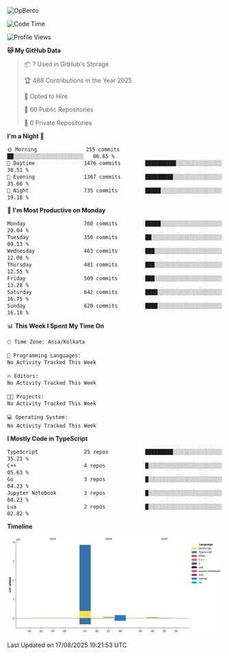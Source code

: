 ![OpBento](https://firebasestorage.googleapis.com/v0/b/smartkaksha-fe32c.appspot.com/o/opbento%2Fparthkapoor-dev3db8f.png?alt=media)

<!--START_SECTION:waka-->
![Code Time](http://img.shields.io/badge/Code%20Time-0%20secs-blue)

![Profile Views](http://img.shields.io/badge/Profile%20Views-0-blue)

**🐱 My GitHub Data** 

> 📦 ? Used in GitHub's Storage 
 > 
> 🏆 488 Contributions in the Year 2025
 > 
> 💼 Opted to Hire
 > 
> 📜 60 Public Repositories 
 > 
> 🔑 0 Private Repositories 
 > 
**I'm a Night 🦉** 

```text
🌞 Morning                255 commits         ██░░░░░░░░░░░░░░░░░░░░░░░   06.65 % 
🌆 Daytime                1476 commits        ██████████░░░░░░░░░░░░░░░   38.51 % 
🌃 Evening                1367 commits        █████████░░░░░░░░░░░░░░░░   35.66 % 
🌙 Night                  735 commits         █████░░░░░░░░░░░░░░░░░░░░   19.18 % 
```
📅 **I'm Most Productive on Monday** 

```text
Monday                   768 commits         █████░░░░░░░░░░░░░░░░░░░░   20.04 % 
Tuesday                  350 commits         ██░░░░░░░░░░░░░░░░░░░░░░░   09.13 % 
Wednesday                463 commits         ███░░░░░░░░░░░░░░░░░░░░░░   12.08 % 
Thursday                 481 commits         ███░░░░░░░░░░░░░░░░░░░░░░   12.55 % 
Friday                   509 commits         ███░░░░░░░░░░░░░░░░░░░░░░   13.28 % 
Saturday                 642 commits         ████░░░░░░░░░░░░░░░░░░░░░   16.75 % 
Sunday                   620 commits         ████░░░░░░░░░░░░░░░░░░░░░   16.18 % 
```


📊 **This Week I Spent My Time On** 

```text
🕑︎ Time Zone: Asia/Kolkata

💬 Programming Languages: 
No Activity Tracked This Week

🔥 Editors: 
No Activity Tracked This Week

🐱‍💻 Projects: 
No Activity Tracked This Week

💻 Operating System: 
No Activity Tracked This Week
```

**I Mostly Code in TypeScript** 

```text
TypeScript               25 repos            █████████░░░░░░░░░░░░░░░░   35.21 % 
C++                      4 repos             █░░░░░░░░░░░░░░░░░░░░░░░░   05.63 % 
Go                       3 repos             █░░░░░░░░░░░░░░░░░░░░░░░░   04.23 % 
Jupyter Notebook         3 repos             █░░░░░░░░░░░░░░░░░░░░░░░░   04.23 % 
Lua                      2 repos             █░░░░░░░░░░░░░░░░░░░░░░░░   02.82 % 
```



**Timeline**

![Lines of Code chart](https://raw.githubusercontent.com/ParthKapoor-dev/ParthKapoor-dev/main/assets/bar_graph.png)


 Last Updated on 17/08/2025 19:21:53 UTC
<!--END_SECTION:waka-->
